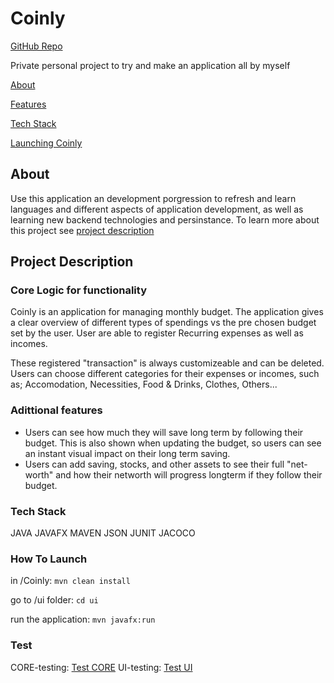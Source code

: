 # Coinly

[GitHub Repo](https://github.com/wihelm-rolstad/Coinly)

Private personal project to try and make an application all by myself

[About](#about)

[Features](#adittional-features)

[Tech Stack](#tech-stack)

[Launching Coinly](#how-to-launch)

## About

Use this application an development porgression to refresh and learn languages and different aspects of application development, as well as learning new backend technologies and persinstance.
To learn more about this project see [project description](#documentation)

## Project Description

### Core Logic for functionality

Coinly is an application for managing monthly budget. The application gives a clear overview of different types of spendings vs the pre chosen budget set by the user.
User are able to register Recurring expenses as well as incomes.

These registered "transaction" is always customizeable and can be deleted.
Users can choose different categories for their expenses or incomes, such as; Accomodation, Necessities, Food & Drinks, Clothes, Others...

### Adittional features

* Users can see how much they will save long term by following their budget.
This is also shown when updating the budget, so users can see an instant visual impact on their long term saving.
* Users can add saving, stocks, and other assets to see their full "net-worth" and how their networth will progress longterm if they follow their budget.

### Tech Stack

JAVA
JAVAFX
MAVEN
JSON
JUNIT
JACOCO

### How To Launch

in /Coinly: `mvn clean install`

go to /ui folder: `cd ui`

run the application: `mvn javafx:run`

### Test

CORE-testing: [Test CORE](#how-to-launch)
UI-testing: [Test UI](#how-to-launch)
